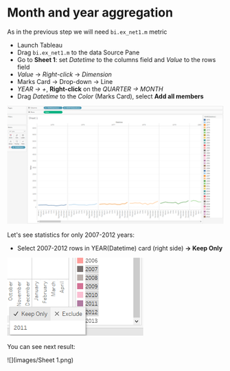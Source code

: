 # Month and year aggregation

As in the previous step we will need `bi.ex_net1.m` metric

- Launch Tableau
- Drag `bi.ex_net1.m` to the data Source Pane
- Go to **Sheet 1**: set _Datetime_ to the columns field and _Value_ to the rows field
- _Value_ -> _Right-click_ -> _Dimension_
- Marks Card -> Drop-down -> Line
- _YEAR -> +_, **Right-click** on the _QUARTER -> MONTH_
- Drag _Datetime_ to the _Color_ (Marks Card), select **Add all members**

![](images/month_and_year.png)

Let's see statistics for only 2007-2012 years:

- Select 2007-2012 rows in YEAR(Datetime) card (right side) **-> Keep Only**

![](images/2007-2012.png)

You can see next result:

![](images/Sheet 1.png)
